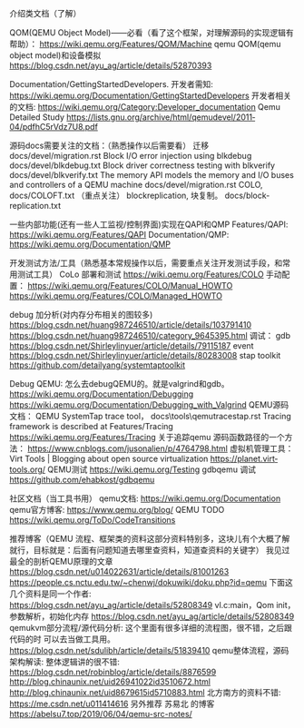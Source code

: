 介绍类文档（了解）

QOM(QEMU Object Model)——必看（看了这个框架，对理解源码的实现逻辑有帮助）：
https://wiki.qemu.org/Features/QOM/Machine
qemu QOM(qemu object model)和设备模拟
https://blog.csdn.net/ayu_ag/article/details/52870393


Documentation/GettingStartedDevelopers. 开发者需知:
https://wiki.qemu.org/Documentation/GettingStartedDevelopers
开发者相关的文档:
https://wiki.qemu.org/Category:Developer_documentation
Qemu Detailed Study
https://lists.gnu.org/archive/html/qemu­devel/2011­04/pdfhC5rVdz7U8.pdf


源码docs需要关注的文档：（熟悉操作以后需要看）
迁移   docs/devel/migration.rst
Block I/O error injection using blkdebug   docs/devel/blkdebug.txt
Block driver correctness testing with blkverify   docs/devel/blkverify.txt
The memory API models the memory and I/O buses and controllers of a QEMU machine
docs/devel/migration.rst
COLO,   docs/COLO­FT.txt （重点关注）
block­replication, 块复制。 docs/block­replication.txt


一些内部功能(还有一些人工监视/控制界面)实现在QAPI和QMP
Features/QAPI: https://wiki.qemu.org/Features/QAPI
Documentation/QMP:   https://wiki.qemu.org/Documentation/QMP




开发测试方法/工具（熟悉基本常规操作以后，需要重点关注开发测试手段，和常用测试工具）
CoLo 部署和测试
https://wiki.qemu.org/Features/COLO
手动配置：
https://wiki.qemu.org/Features/COLO/Manual_HOWTO
https://wiki.qemu.org/Features/COLO/Managed_HOWTO


debug 加分析(对内存分布相关的图较多)
https://blog.csdn.net/huang987246510/article/details/103791410
https://blog.csdn.net/huang987246510/category_9645395.html
调试：
gdb https://blog.csdn.net/Shirleylinyuer/article/details/79115187
event https://blog.csdn.net/Shirleylinyuer/article/details/80283008
stap toolkit
https://github.com/detailyang/systemtap­toolkit


Debug QEMU: 怎么去debugQEMU的。就是valgrind和gdb。
https://wiki.qemu.org/Documentation/Debugging
https://wiki.qemu.org/Documentation/Debugging_with_Valgrind
QEMU源码文档：
QEMU SystemTap trace tool， docs\tools\qemu­trace­stap.rst
Tracing framework is described at Features/Tracing­­­
https://wiki.qemu.org/Features/Tracing
关于追踪qemu 源码函数路径的一个方 法：
https://www.cnblogs.com/jusonalien/p/4764798.html
虚拟机管理工具：
Virt Tools | Blogging about open source virtualization
https://planet.virt­tools.org/
QEMU测试
https://wiki.qemu.org/Testing
gdb­qemu 调试
https://github.com/ehabkost/gdb­qemu


社区文档（当工具书用）
qemu文档:
https://wiki.qemu.org/Documentation
qemu官方博客:
https://www.qemu.org/blog/
QEMU TODO
https://wiki.qemu.org/ToDo/CodeTransitions




推荐博客（QEMU 流程、框架类的资料这部分资料特别多，这块儿有个大概了解就行，目标就是：后面有问题知道去哪里查资料，知道查资料的关键字）
我见过最全的剖析QEMU原理的文章
https://blog.csdn.net/u014022631/article/details/81001263
https://people.cs.nctu.edu.tw/~chenwj/dokuwiki/doku.php?id=qemu
下面这几个资料是同一个作者:
https://blog.csdn.net/ayu_ag/article/details/52808349
vl.c:main，Qom init，参数解析，初始化内存
https://blog.csdn.net/ayu_ag/article/details/52808349
qemu­kvm部分流程/源代码分析: 这个里面有很多详细的流程图，很不错，之后跟代码的时
可以去当做工具用。
https://blog.csdn.net/sdulibh/article/details/51839410
qemu整体流程，源码架构解读: 整体逻辑讲的很不错:
https://blog.csdn.net/robinblog/article/details/8876599
http://blog.chinaunix.net/uid­26941022­id­3510672.html
http://blog.chinaunix.net/uid­8679615­id­5710883.html
北方南方的资料不错:   https://me.csdn.net/u011414616
另外推荐 苏易北 的博客
https://abelsu7.top/2019/06/04/qemu-src-notes/

